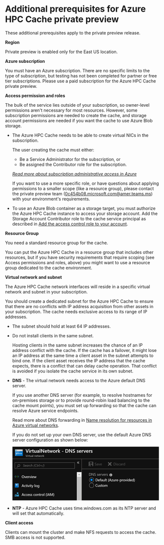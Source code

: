 # Additional prerequisites for Azure HPC Cache private preview

These additional prerequisites apply to the private preview release. 

**Region** 

Private preview is enabled only for the East US location. 

**Azure subscription** 

You must have an Azure subscription. There are no specific limits to the type of subscription, but testing has not been completed for partner or free tier subscriptions. Please use a paid subscription for the Azure HPC Cache private preview. 

**Access permission and roles** 

The bulk of the service lies outside of your subscription, so owner-level permissions aren't necessary for most resources. However, some subscription permissions are needed to create the cache, and storage account permissions are needed if you want the cache to use Azure Blob storage.

* The Azure HPC Cache needs to be able to create virtual NICs in the subscription.

  The user creating the cache must either:
  
  * Be a Service Administrator for the subscription, or
  * Be assigned the Contributor role for the subscription.

  *[Read more about subscription administrative access in Azure](https://docs.microsoft.com/azure/role-based-access-control/rbac-and-directory-admin-roles)*
  
  If you want to use a more specific role, or have questions about applying permissions to a smaller scope (like a resource group), please contact the private preview team (0c454b08.microsoft.com@amer.teams.ms) with your environment's requirements.

* To use an Azure Blob container as a storage target, you must authorize the Azure HPC Cache instance to access your storage account. Add the Storage Account Contributor role to the cache service principal as described in [Add the access control role to your account](#add-the-access-control-role-to-your-account).

**Resource Group**

You need a standard resource group for the cache.

You can put the Azure HPC Cache in a resource group that includes other resources, but if you have security requirements that require scoping (see Access permissions and roles, above) you might want to use a resource group dedicated to the cache environment.

**Virtual network and subnet**

The Azure HPC Cache network interfaces will reside in a specific virtual network and subnet in your subscription.

You should create a dedicated subnet for the Azure HPC Cache to ensure that there are no conflicts with IP address acquisition from other assets in your subscription. The cache needs exclusive access to its range of IP addresses.  

* The subnet should hold at least 64 IP addresses.

* Do not install clients in the same subnet.

  Hosting clients in the same subnet increases the chance of an IP address conflict with the cache. If the cache has a failover, it might lose an IP address at the same time a client asset in the subnet attempts to bind one. If the client asset receives the IP address that the cache expects, there is a conflict that can delay cache operation. That conflict is avoided if you isolate the cache service in its own subnet. 

* **DNS** - The virtual network needs access to the Azure default DNS server. 

  If you use another DNS server (for example, to resolve hostnames for on-premises storage or to provide round-robin load balancing to the cache mount points), you must set up forwarding so that the cache can resolve Azure service endpoints.
  
  Read more about DNS forwarding in [Name resolution for resources in Azure virtual networks](https://docs.microsoft.com/en-us/azure/virtual-network/virtual-networks-name-resolution-for-vms-and-role-instances).

  If you do not set up your own DNS server, use the default Azure DNS server configuration as shown below:
  
  ![screenshot of virtual network DNS configuration with "default (Azure-provided)" selected under "Servers"](default-dns.png)

* **NTP** - Azure HPC Cache uses time.windows.com as its NTP server and will set that automatically.

**Client access**

Clients can mount the cluster and make NFS requests to access the cache. SMB access is not supported.
